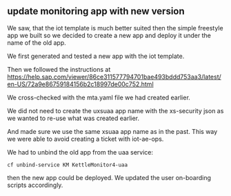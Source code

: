 ## update monitoring app with new version

We saw, that the iot template is much better suited then the simple freestyle app we built so we decided to create a new app and deploy it under the name of the old app.

We first generated and tested a new app with the iot template.

Then we followed the instructions at https://help.sap.com/viewer/86ce311577794701bae493bddd753aa3/latest/en-US/72a9e86759184156b2c18997de00c752.html

We cross-checked with the mta.yaml file we had created earlier.

We did not need to create the uxsuaa app name with the xs-security json as we wanted to re-use what was created earlier.

And made sure we use the same xsuaa app name as in the past. This way we were able to avoid creating a ticket with iot-ae-ops.

We had to unbind the old app from the uaa service:

	cf unbind-service KM KettleMonitor4-uaa

then the new app could be deployed. We updated the user on-boarding scripts accordingly.
